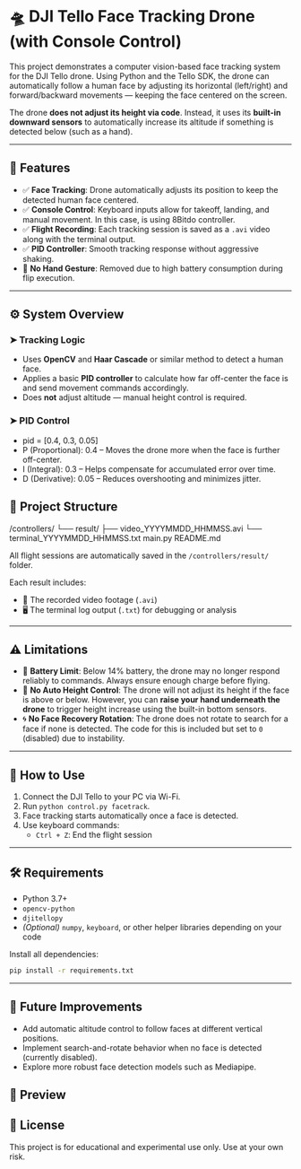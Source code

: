 # 🛸 DJI Tello Face Tracking Drone (with Console Control)

This project demonstrates a computer vision-based face tracking system for the DJI Tello drone. Using Python and the Tello SDK, the drone can automatically follow a human face by adjusting its horizontal (left/right) and forward/backward movements — keeping the face centered on the screen.

The drone **does not adjust its height via code**. Instead, it uses its **built-in downward sensors** to automatically increase its altitude if something is detected below (such as a hand).

---

## 🎯 Features

- ✅ **Face Tracking**: Drone automatically adjusts its position to keep the detected human face centered.
- ✅ **Console Control**: Keyboard inputs allow for takeoff, landing, and manual movement. In this case, is using 8Bitdo controller.
- ✅ **Flight Recording**: Each tracking session is saved as a `.avi` video along with the terminal output.
- ✅ **PID Controller**: Smooth tracking response without aggressive shaking.
- 🚫 **No Hand Gesture**: Removed due to high battery consumption during flip execution.

---

## ⚙️ System Overview

### ➤ Tracking Logic
- Uses **OpenCV** and **Haar Cascade** or similar method to detect a human face.
- Applies a basic **PID controller** to calculate how far off-center the face is and send movement commands accordingly.
- Does **not** adjust altitude — manual height control is required.

### ➤ PID Control
- pid = [0.4, 0.3, 0.05]
- P (Proportional): 0.4 – Moves the drone more when the face is further off-center.
- I (Integral): 0.3 – Helps compensate for accumulated error over time.
- D (Derivative): 0.05 – Reduces overshooting and minimizes jitter.


## 📂 Project Structure

/controllers/
└── result/
├── video_YYYYMMDD_HHMMSS.avi
└── terminal_YYYYMMDD_HHMMSS.txt
main.py
README.md


All flight sessions are automatically saved in the `/controllers/result/` folder.

Each result includes:
- 🎥 The recorded video footage (`.avi`)
- 🖥️ The terminal log output (`.txt`) for debugging or analysis

---

## ⚠️ Limitations

- 🔋 **Battery Limit**: Below 14% battery, the drone may no longer respond reliably to commands. Always ensure enough charge before flying.
- 🚫 **No Auto Height Control**: The drone will not adjust its height if the face is above or below. However, you can **raise your hand underneath the drone** to trigger height increase using the built-in bottom sensors.
- 🌀 **No Face Recovery Rotation**: The drone does not rotate to search for a face if none is detected. The code for this is included but set to `0` (disabled) due to instability.

---

## 🚀 How to Use

1. Connect the DJI Tello to your PC via Wi-Fi.
2. Run `python control.py facetrack`.
3. Face tracking starts automatically once a face is detected.
4. Use keyboard commands:
   - `Ctrl + Z`: End the flight session 
---

## 🛠️ Requirements

- Python 3.7+
- `opencv-python`
- `djitellopy`
- *(Optional)* `numpy`, `keyboard`, or other helper libraries depending on your code

Install all dependencies:
```bash
pip install -r requirements.txt
```
--- 

## 🌱 Future Improvements
- Add automatic altitude control to follow faces at different vertical positions.
- Implement search-and-rotate behavior when no face is detected (currently disabled).
- Explore more robust face detection models such as Mediapipe.

## 📸 Preview

## 📄 License
This project is for educational and experimental use only. Use at your own risk.